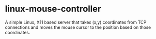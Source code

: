 # linux-mouse-controller
A simple Linux, X11 based server that takes (x,y) coordinates from TCP connections and moves the mouse cursor to the position based on those coordinates.
